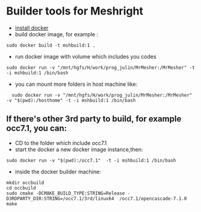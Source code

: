 # Builder tools for Meshright
 - [install docker](https://docs.docker.com/engine/installation/linux/docker-ee/ubuntu/) 
 - build docker image, for example :
  ```
  sudo docker build -t mshbuild:1 .
  ```
 - run docker image with volume which includes you codes
  ```
  sudo docker run -v "/mnt/hgfs/H/work/prog_julin/MrMesher:/MrMesher" -t -i mshbuild:1 /bin/bash
  ```
 - you can mount more folders in host machine like:
  ```
    sudo docker run -v "/mnt/hgfs/H/work/prog_julin/MrMesher:/MrMesher" -v "$(pwd):/hosthome" -t -i mshbuild:1 /bin/bash
  ```
  
  ## If there's other 3rd party to build, for example occ7.1, you can:
  - CD to the folder which include occ7.1
  - start the docker a new docker image instance,then:
  ```
  sudo docker run -v "$(pwd):/occ7.1"  -t -i mshbuild:1 /bin/bash
  ```
  - inside the docker builder machine:
  ```
  mkdir occbuild 
  cd occbuild
  sudo cmake -DCMAKE_BUILD_TYPE:STRING=Release -D3RDPARTY_DIR:STRING=/occ7.1/3rd/linux64  /occ7.1/opencascade-7.1.0
  make 
  ```
  

